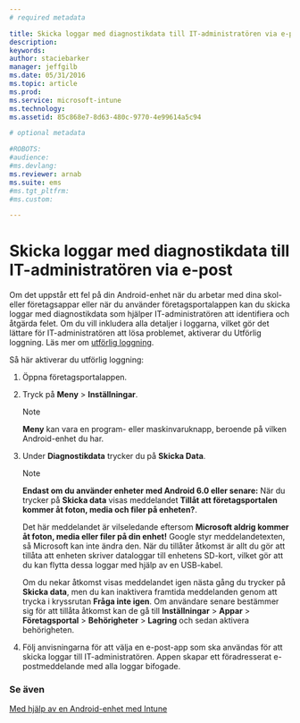 ```yaml
---
# required metadata

title: Skicka loggar med diagnostikdata till IT-administratören via e-post | Microsoft Intune
description:
keywords:
author: staciebarker
manager: jeffgilb
ms.date: 05/31/2016
ms.topic: article
ms.prod:
ms.service: microsoft-intune
ms.technology:
ms.assetid: 85c868e7-8d63-480c-9770-4e99614a5c94

# optional metadata

#ROBOTS:
#audience:
#ms.devlang:
ms.reviewer: arnab
ms.suite: ems
#ms.tgt_pltfrm:
#ms.custom:

---
```



# Skicka loggar med diagnostikdata till IT-administratören via e-post

Om det uppstår ett fel på din Android-enhet när du arbetar med dina skol- eller företagsappar eller när du använder företagsportalappen kan du skicka loggar med diagnostikdata som hjälper IT-administratören att identifiera och åtgärda felet. Om du vill inkludera alla detaljer i loggarna, vilket gör det lättare för IT-administratören att lösa problemet, aktiverar du Utförlig loggning. Läs mer om [utförlig loggning](use-verbose-logging-to-help-your-it-administrator-fix-device-issues-android.md).

Så här aktiverar du utförlig loggning:

1.  Öppna företagsportalappen.

2.  Tryck på **Meny** &gt; **Inställningar**.

    > [!NOTE] 
    > **Meny** kan vara en program- eller maskinvaruknapp, beroende på vilken Android-enhet du har.

3.  Under **Diagnostikdata** trycker du på **Skicka Data**.

    > [!NOTE]
    > **Endast om du använder enheter med Android 6.0 eller senare:** När du trycker på **Skicka data** visas meddelandet **Tillåt att företagsportalen kommer åt foton, media och filer på enheten?**. 

    Det här meddelandet är vilseledande eftersom **Microsoft aldrig kommer åt foton, media eller filer på din enhet!** Google styr meddelandetexten, så Microsoft kan inte ändra den.  När du tillåter åtkomst är allt du gör att tillåta att enheten skriver dataloggar till enhetens SD-kort, vilket gör att du kan flytta dessa loggar med hjälp av en USB-kabel.

    Om du nekar åtkomst visas meddelandet igen nästa gång du trycker på **Skicka data**, men du kan inaktivera framtida meddelanden genom att trycka i kryssrutan **Fråga inte igen**.  Om användare senare bestämmer sig för att tillåta åtkomst kan de gå till **Inställningar** &gt; **Appar** &gt; **Företagsportal** &gt; **Behörigheter** &gt; **Lagring** och sedan aktivera behörigheten.

4.  Följ anvisningarna för att välja en e-post-app som ska användas för att skicka loggar till IT-administratören. Appen skapar ett föradresserat e-postmeddelande med alla loggar bifogade.


### Se även
[Med hjälp av en Android-enhet med Intune](using-your-android-device-with-intune.md)

<!--HONumber=Jun16_HO2-->


